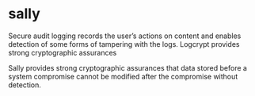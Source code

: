 # sally

Secure audit logging records the user’s actions on content and enables detection of some forms of tampering with the logs. Logcrypt provides strong cryptographic assurances

Sally provides strong cryptographic assurances that data stored before a system compromise cannot be modified after the compromise
without detection. 
